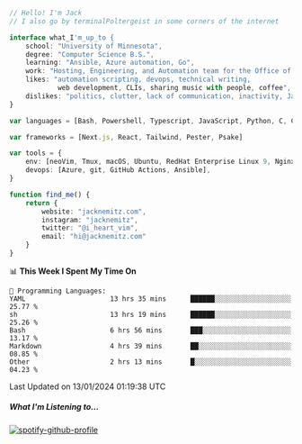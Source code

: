 ```typescript
// Hello! I'm Jack
// I also go by terminalPoltergeist in some corners of the internet

interface what_I'm_up_to {
    school: "University of Minnesota",
    degree: "Computer Science B.S.",
    learning: "Ansible, Azure automation, Go",
    work: "Hosting, Engineering, and Automation team for the Office of Information Technology at UMN",
    likes: "automation scripting, devops, technical writing,
            web development, CLIs, sharing music with people, coffee",
    dislikes: "politics, clutter, lack of communication, inactivity, Java",
}

var languages = [Bash, Powershell, Typescript, JavaScript, Python, C, C++]

var frameworks = [Next.js, React, Tailwind, Pester, Psake]

var tools = {
    env: [neoVim, Tmux, macOS, Ubuntu, RedHat Enterprise Linux 9, Nginx, DigitalOcean, Cloudflare],
    devops: [Azure, git, GitHub Actions, Ansible],
}

function find_me() {
    return {
        website: "jacknemitz.com",
        instagram: "jacknemitz",
        twitter: "@i_heart_vim",
        email: "hi@jacknemitz.com"
    }
}
```

<!--START_SECTION:waka-->
📊 **This Week I Spent My Time On** 

```text
💬 Programming Languages: 
YAML                     13 hrs 35 mins      ██████░░░░░░░░░░░░░░░░░░░   25.77 % 
sh                       13 hrs 19 mins      ██████░░░░░░░░░░░░░░░░░░░   25.26 % 
Bash                     6 hrs 56 mins       ███░░░░░░░░░░░░░░░░░░░░░░   13.17 % 
Markdown                 4 hrs 39 mins       ██░░░░░░░░░░░░░░░░░░░░░░░   08.85 % 
Other                    2 hrs 13 mins       █░░░░░░░░░░░░░░░░░░░░░░░░   04.23 % 
```


 Last Updated on 13/01/2024 01:19:38 UTC
<!--END_SECTION:waka-->

##### What I'm Listening to...

[![spotify-github-profile](https://spotify-github-profile.vercel.app/api/view?uid=jack.nemitz&cover_image=true&show_offline=true&bar_color=53b14f&bar_color_cover=false&background_color=121212FF)](https://spotify-github-profile.vercel.app/api/view?uid=jack.nemitz&redirect=true)

